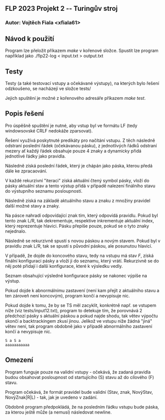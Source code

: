 ## FLP 2023 Projekt 2 -- Turingův stroj
### Autor: Vojtěch Fiala \<xfiala61\>

## Návod k použití
Program lze přeložit příkazem *make* v kořenové složce.
Spustit lze program například jako ./flp22-log < input.txt > output.txt

## Testy
Testy (a také testovací vstupy a očekávané výstupy), na kterých bylo řešení odzkoušeno, se nacházejí ve složce tests/

Jejich spuštění je možné z kořenového adresáře příkazem *make test*. 

## Popis řešení
Pro úspěšně spuštění je nutné, aby vstup byl ve formátu LF (tedy windowsovské CRLF nedokáže zparsovat).

Řešení využívá poskytnuté predikáty pro načítání vstupu.
Z těch následně odstraní poslední řádek (očekávanou pásku), z jednotlivých řádků odstraní mezery ať každý řádek obsahuje pouze 4 znaky a dynamicky přidá jednotlivé řádky jako pravidla.

Následně získá poslední řádek, který je chápán jako páska, kterou předá dále ke zpracaování.

V každé rekurzivní "iteraci" získá aktuální čtený symbol pásky, vloží do pásky aktuální stav a tento výstup přidá v případě nalezení finálního stavu do výstupního seznamu posloupností.

Následně získá na základě aktuálního stavu a znaku z množiny pravidel další možné stavy a znaky.

Na pásce nahradí odpovídající znak tím, který odpovídá pravidlu. Pokud byl tento znak L/R, tak dekrementuje, respektive inkrementuje aktuální index, který reprezentuje hlavici. Pásku přepíše pouze, pokud se o tyto znaky nejednalo.

Následně se rekurzivně spustí s novou páskou a novým stavem. Pokud byl v pravidlu znak L/R, tak se spustí s původní páskou, ale posunutou hlavicí.

V případě, že dojde do koncového stavu, tedy na vstupu má stav *F*, získá finální konfiguraci pásky a vloží ji do seznamu, který vrátí. Rekurzivně se do něj poté přidají i další konfigurace, které k výsledku vedly.

Seznam obsahující výsledné konfigurace pásky se nakonec výpíše na výstup.

Pokud dojde k abnormálnímu zastavení (není kam přejít z aktuálního stavu a ten zároveň není koncovým), program končí a nevypisuje nic.

Pokud dojde k tomu, že by se TS měl zacyklit, konkrétně např. se vstupem níže (viz tests/input12.txt), program to detekuje tím, že porovnává 2 předchozí pásky s aktuální páskou a pokud najde shodu, tak větev výpočtu skončí a backtrackingem zkusí jinou. Jelikož ve vstupu níže žádná "jiná" větev není, tak program obdobně jako v případě abnormálního zastavení končí a nevypisuje nic.
```
S a S a
aaaaaaaaaaa
```

## Omezení
Program funguje pouze na validní vstupy - očekává, že zadaná pravidla budou obsahovat posloupnost od startujícího (S) stavu až do cílového (F) stavu.

Program očekává, že formát pravidel bude validní (Stav, znak, NovýStav, NovýZnak|R|L) - tak, jak je uvedeno v zadání.

Obdobně program předpokládá, že na posledním řádku vstupu bude páska, za kterou ještě může (a nemusí) následovat newline.
